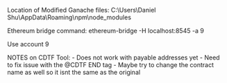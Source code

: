 Location of Modified Ganache files: C:\Users\Daniel Shu\AppData\Roaming\npm\node_modules  

Ethereum bridge command: ethereum-bridge -H localhost:8545 -a 9  

Use account 9

NOTES on CDTF Tool:
    - Does not work with payable addresses yet
    - Need to fix issue with the @CDTF END tag
    - Maybe try to change the contract name as well so it isnt the same as the original